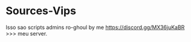 # Sources-Vips
Isso sao scripts admins ro-ghoul by me
https://discord.gg/MX36juKaBR >>> meu server.

